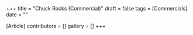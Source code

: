 +++
title = "Chuck Rocks (Commercial)"
draft = false
tags = [Commercials]
date = ""

[Article]
contributors = []
gallery = []
+++